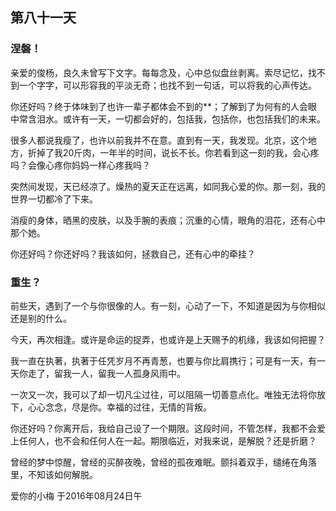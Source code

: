 ##  第八十一天

### 涅磐！

亲爱的俊杨，良久未曾写下文字。每每念及，心中总似盘丝剥离。索尽记忆，找不到一个字字，可以形容我的平淡无奇；也找不到一句话，可以将我的心声传达。

你还好吗？终于体味到了也许一辈子都体会不到的**；了解到了为何有的人会眼中常含泪水。或许有一天，一切都会好的，包括我，包括你，也包括我们的未来。

很多人都说我瘦了，也许以前我并不在意。直到有一天，我发现。北京，这个地方，折掉了我20斤肉，一年半的时间，说长不长。你若看到这一刻的我，会心疼吗？会像心疼你妈妈一样心疼我吗？

突然间发现，天已经凉了。燥热的夏天正在远离，如同我心爱的你。那一刻，我的世界一切都冷了下来。

消瘦的身体，晒黑的皮肤，以及手腕的表痕；沉重的心情，眼角的泪花，还有心中那个她。

你还好吗？你还好吗？我该如何，拯救自己，还有心中的牵挂？

### 重生？

前些天，遇到了一个与你很像的人。有一刻，心动了一下，不知道是因为与你相似还是别的什么。

今天，再次相逢。或许是命运的捉弄，也或许是上天赐予的机缘，我该如何把握？

我一直在执著，执著于任凭岁月不再青葱，也要与你比肩携行；可是有一天，有一天你走了，留我一人，留我一人孤身风雨中。

一次又一次，我可以了却一切凡尘过往，可以阻隔一切善意点化。唯独无法将你放下，心心念念，尽是你。幸福的过往，无情的背叛。

你还好吗？你离开后，我给自己设了一个期限。这段时间，不管怎样，我都不会爱上任何人，也不会和任何人在一起。期限临近，对我来说，是解脱？还是折磨？

曾经的梦中惊醒，曾经的买醉夜晚，曾经的孤夜难眠。颤抖着双手，缱绻在角落里，不知该如何解脱。

爱你的小梅
于2016年08月24日午
